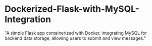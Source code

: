 # Dockerized-Flask-with-MySQL-Integration
"A simple Flask app containerized with Docker, integrating MySQL for backend data storage, allowing users to submit and view messages."
